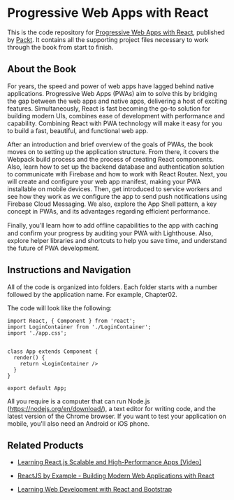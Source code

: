 # Progressive Web Apps with React
This is the code repository for [Progressive Web Apps with React](https://www.packtpub.com/web-development/progressive-web-apps-react?utm_source=github&utm_medium=repository&utm_campaign=9781788297554), published by [Packt](https://www.packtpub.com/?utm_source=github). It contains all the supporting project files necessary to work through the book from start to finish.
## About the Book
For years, the speed and power of web apps have lagged behind native applications. Progressive Web Apps (PWAs) aim to solve this by bridging the gap between the web apps and native apps, delivering a host of exciting features. Simultaneously, React is fast becoming the go-to solution for building modern UIs, combines ease of development with performance and capability. Combining React with PWA technology will make it easy for you to build a fast, beautiful, and functional web app.

After an introduction and brief overview of the goals of PWAs, the book moves on to setting up the application structure. From there, it covers the Webpack build process and the process of creating React components. Also, learn how to set up the backend database and authentication solution to communicate with Firebase and how to work with React Router. Next, you will create and configure your web app manifest, making your PWA installable on mobile devices. Then, get introduced to service workers and see how they work as we configure the app to send push notifications using Firebase Cloud Messaging. We also, explore the App Shell pattern, a key concept in PWAs, and its advantages regarding efficient performance.

Finally, you’ll learn how to add ofﬂine capabilities to the app with caching and confirm your progress by auditing your PWA with Lighthouse. Also, explore helper libraries and shortcuts to help you save time, and understand the future of PWA development.

## Instructions and Navigation
All of the code is organized into folders. Each folder starts with a number followed by the application name. For example, Chapter02.



The code will look like the following:
```
import React, { Component } from 'react';
import LoginContainer from './LoginContainer';
import './app.css';


class App extends Component {
  render() {
    return <LoginContainer />
  }
}

export default App;
```

All you require is a computer that can run Node.js (https://nodejs.org/en/download/), a text editor for writing code, and the latest version of the Chrome browser. If you want to test your application on mobile, you'll also need an Android or iOS phone.

## Related Products
* [Learning React.js Scalable and High-Performance Apps [Video]](https://www.packtpub.com/web-development/learning-reactjs-scalable-and-high-performance-apps-video?utm_source=github&utm_medium=repository&utm_campaign=9781787285873)

* [ReactJS by Example - Building Modern Web Applications with React](https://www.packtpub.com/web-development/reactjs-example-building-modern-web-applications-react?utm_source=github&utm_medium=repository&utm_campaign=9781785289644)

* [Learning Web Development with React and Bootstrap](https://www.packtpub.com/web-development/learning-web-development-react-and-bootstrap?utm_source=github&utm_medium=repository&utm_campaign=9781786462497)

